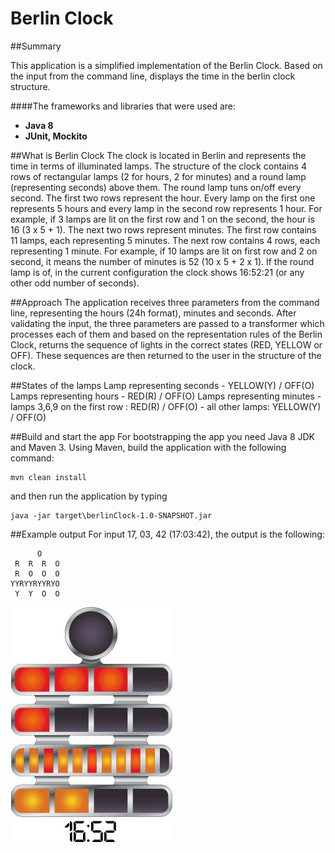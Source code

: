 Berlin Clock
============

##Summary

This application is a simplified implementation of the Berlin Clock. Based on the input from the command line, displays the time in the berlin clock structure.

####The frameworks and libraries that were used are:
* **Java 8**
* **JUnit, Mockito**


##What is Berlin Clock
The clock is located in Berlin and represents the time in terms of illuminated lamps. The structure of the clock contains 4 rows of rectangular lamps (2 for hours, 2 for minutes) and a round lamp (representing seconds) above them. The round lamp tuns on/off every second. The first two rows represent the hour. Every lamp on the first one represents 5 hours and every lamp in the second row represents 1 hour. For example, if 3 lamps are lit on the first row and 1 on the second, the hour is 16 (3 x 5 + 1). The next two rows represent minutes. The first row contains 11 lamps, each representing 5 minutes. The next row contains 4 rows, each representing 1 minute. For example, if 10 lamps are lit on first row and 2 on second, it means the number of minutes is 52 (10 x 5 + 2 x 1). If the round lamp is of, in the current configuration the clock shows 16:52:21 (or any other odd number of seconds).


##Approach
The application receives three parameters from the command line, representing the hours (24h format), minutes and seconds. After validating the input, the three parameters are passed to a transformer which processes each of them and based on the representation rules of the Berlin Clock, returns the sequence of lights in the correct states (RED, YELLOW or OFF). These sequences are then returned to the user in the structure of the clock.


##States of the lamps
Lamp representing seconds - YELLOW(Y) / OFF(O)
Lamps representing hours - RED(R) / OFF(O)
Lamps representing minutes 
    - lamps 3,6,9 on the first row : RED(R) / OFF(O)
    - all other lamps: YELLOW(Y) / OFF(O)


##Build and start the app
For bootstrapping the app you need Java 8 JDK and Maven 3.
Using Maven, build the application with the following command:
```
mvn clean install
```
and then run the application by typing
```
java -jar target\berlinClock-1.0-SNAPSHOT.jar
```


##Example output
For input 17, 03, 42 (17:03:42), the output is the following: 
```
      O
 R  R  R  O
 R  O  O  O
YYRYYRYYRYO
 Y  Y  O  O
 ```
![BerlinClock](https://raw.githubusercontent.com/mihaianghel/berlinClock/master/src/main/resources/berlin_clock.jpg "BerlinClock")

